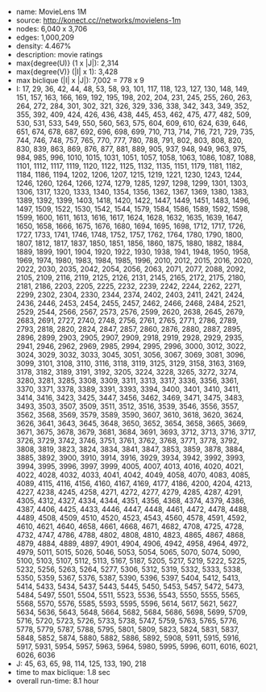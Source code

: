 * name:	MovieLens 1M
* source: http://konect.cc//networks/movielens-1m
* nodes: 6,040 x 3,706
* edges: 1,000,209
* density: 4.467%
* description: movie ratings
* max{degree(U)} (1 x |J|): 2,314
* max{degree(V)} (|I| x 1): 3,428
* max biclique (|I| x |J|): 7,002 = 778 x 9
* I: 17, 29, 36, 42, 44, 48, 53, 58, 93, 101, 117, 118, 123, 127, 130, 148, 149, 151, 157, 163, 166, 169, 192, 195, 198, 202, 204, 231, 245, 255, 260, 263, 264, 272, 284, 301, 302, 321, 326, 329, 336, 338, 342, 343, 349, 352, 355, 392, 409, 424, 426, 436, 438, 445, 453, 462, 475, 477, 482, 509, 530, 531, 533, 549, 550, 560, 563, 575, 604, 609, 610, 624, 639, 646, 651, 674, 678, 687, 692, 696, 698, 699, 710, 713, 714, 716, 721, 729, 735, 744, 746, 748, 757, 765, 770, 777, 780, 788, 791, 802, 803, 808, 820, 830, 839, 863, 869, 876, 877, 881, 889, 905, 937, 948, 949, 963, 975, 984, 985, 996, 1010, 1015, 1031, 1051, 1057, 1058, 1063, 1086, 1087, 1088, 1101, 1112, 1117, 1119, 1120, 1122, 1125, 1132, 1135, 1151, 1179, 1181, 1182, 1184, 1186, 1194, 1202, 1206, 1207, 1215, 1219, 1221, 1230, 1243, 1244, 1246, 1260, 1264, 1266, 1274, 1279, 1285, 1297, 1298, 1299, 1301, 1303, 1306, 1317, 1320, 1333, 1340, 1354, 1356, 1362, 1367, 1369, 1380, 1383, 1389, 1392, 1399, 1403, 1418, 1420, 1422, 1447, 1449, 1451, 1483, 1496, 1497, 1509, 1522, 1530, 1542, 1544, 1579, 1584, 1586, 1589, 1592, 1598, 1599, 1600, 1611, 1613, 1616, 1617, 1624, 1628, 1632, 1635, 1639, 1647, 1650, 1658, 1666, 1675, 1676, 1680, 1694, 1695, 1698, 1712, 1717, 1726, 1727, 1733, 1741, 1746, 1748, 1752, 1757, 1762, 1764, 1780, 1790, 1800, 1807, 1812, 1817, 1837, 1850, 1851, 1856, 1860, 1875, 1880, 1882, 1884, 1889, 1899, 1901, 1904, 1920, 1922, 1930, 1938, 1941, 1948, 1950, 1958, 1969, 1974, 1980, 1983, 1984, 1985, 1996, 2010, 2012, 2015, 2016, 2020, 2022, 2030, 2035, 2042, 2054, 2056, 2063, 2071, 2077, 2088, 2092, 2105, 2109, 2116, 2119, 2125, 2126, 2131, 2145, 2165, 2172, 2175, 2180, 2181, 2186, 2203, 2205, 2225, 2232, 2239, 2242, 2244, 2262, 2271, 2299, 2302, 2304, 2330, 2344, 2374, 2402, 2403, 2411, 2421, 2424, 2436, 2446, 2453, 2454, 2455, 2457, 2462, 2466, 2468, 2484, 2521, 2529, 2544, 2566, 2567, 2573, 2576, 2599, 2620, 2638, 2645, 2679, 2683, 2691, 2727, 2740, 2748, 2756, 2761, 2765, 2771, 2786, 2789, 2793, 2818, 2820, 2824, 2847, 2857, 2860, 2876, 2880, 2887, 2895, 2896, 2899, 2903, 2905, 2907, 2909, 2918, 2919, 2928, 2929, 2935, 2941, 2946, 2962, 2969, 2985, 2994, 2995, 2996, 3000, 3012, 3022, 3024, 3029, 3032, 3033, 3045, 3051, 3056, 3067, 3069, 3081, 3096, 3099, 3101, 3108, 3110, 3116, 3118, 3119, 3125, 3129, 3158, 3163, 3169, 3178, 3182, 3189, 3191, 3192, 3205, 3224, 3228, 3265, 3272, 3274, 3280, 3281, 3285, 3308, 3309, 3311, 3313, 3317, 3336, 3356, 3361, 3370, 3371, 3378, 3389, 3391, 3393, 3394, 3400, 3401, 3410, 3411, 3414, 3416, 3423, 3425, 3447, 3456, 3462, 3469, 3471, 3475, 3483, 3493, 3503, 3507, 3509, 3511, 3512, 3516, 3539, 3546, 3556, 3557, 3562, 3568, 3569, 3579, 3589, 3590, 3607, 3610, 3618, 3620, 3624, 3626, 3641, 3643, 3645, 3648, 3650, 3652, 3654, 3658, 3665, 3669, 3671, 3675, 3678, 3679, 3681, 3684, 3691, 3693, 3712, 3713, 3716, 3717, 3726, 3729, 3742, 3746, 3751, 3761, 3762, 3768, 3771, 3778, 3792, 3808, 3819, 3823, 3824, 3834, 3841, 3847, 3853, 3859, 3878, 3884, 3885, 3892, 3900, 3910, 3914, 3916, 3929, 3934, 3942, 3992, 3993, 3994, 3995, 3996, 3997, 3999, 4005, 4007, 4013, 4016, 4020, 4021, 4022, 4028, 4032, 4033, 4041, 4042, 4049, 4058, 4070, 4083, 4085, 4089, 4115, 4116, 4156, 4160, 4167, 4169, 4177, 4186, 4200, 4204, 4213, 4227, 4238, 4245, 4258, 4271, 4272, 4277, 4279, 4285, 4287, 4291, 4305, 4312, 4327, 4334, 4344, 4351, 4356, 4368, 4374, 4379, 4386, 4387, 4406, 4425, 4433, 4446, 4447, 4448, 4461, 4472, 4478, 4488, 4489, 4508, 4509, 4510, 4520, 4523, 4543, 4560, 4578, 4591, 4592, 4610, 4621, 4640, 4658, 4661, 4668, 4671, 4682, 4708, 4725, 4728, 4732, 4747, 4786, 4788, 4802, 4808, 4810, 4823, 4865, 4867, 4868, 4879, 4884, 4889, 4897, 4901, 4904, 4906, 4942, 4958, 4964, 4972, 4979, 5011, 5015, 5026, 5046, 5053, 5054, 5065, 5070, 5074, 5090, 5100, 5103, 5107, 5112, 5113, 5167, 5187, 5205, 5217, 5219, 5222, 5225, 5232, 5256, 5263, 5264, 5277, 5306, 5312, 5319, 5332, 5333, 5338, 5350, 5359, 5367, 5376, 5387, 5390, 5396, 5397, 5404, 5412, 5413, 5414, 5433, 5434, 5437, 5443, 5445, 5450, 5453, 5457, 5472, 5473, 5484, 5497, 5501, 5504, 5511, 5523, 5536, 5543, 5550, 5555, 5565, 5568, 5570, 5576, 5585, 5593, 5595, 5596, 5614, 5617, 5621, 5627, 5634, 5636, 5643, 5648, 5664, 5682, 5684, 5686, 5698, 5699, 5709, 5716, 5720, 5723, 5726, 5733, 5738, 5747, 5759, 5763, 5765, 5776, 5778, 5779, 5787, 5788, 5795, 5801, 5809, 5823, 5824, 5831, 5837, 5848, 5852, 5874, 5880, 5882, 5886, 5892, 5908, 5911, 5915, 5916, 5917, 5931, 5954, 5957, 5963, 5964, 5980, 5995, 5996, 6011, 6016, 6021, 6026, 6036
* J: 45, 63, 65, 98, 114, 125, 133, 190, 218
* time to max biclique: 1.8 sec
* overall run-time: 8.1 hour

